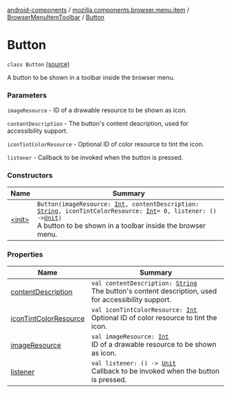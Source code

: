 [android-components](../../../index.md) / [mozilla.components.browser.menu.item](../../index.md) / [BrowserMenuItemToolbar](../index.md) / [Button](./index.md)

# Button

`class Button` [(source)](https://github.com/mozilla-mobile/android-components/blob/master/components/browser/menu/src/main/java/mozilla/components/browser/menu/item/BrowserMenuItemToolbar.kt#L65)

A button to be shown in a toolbar inside the browser menu.

### Parameters

`imageResource` - ID of a drawable resource to be shown as icon.

`contentDescription` - The button's content description, used for accessibility support.

`iconTintColorResource` - Optional ID of color resource to tint the icon.

`listener` - Callback to be invoked when the button is pressed.

### Constructors

| Name | Summary |
|---|---|
| [&lt;init&gt;](-init-.md) | `Button(imageResource: `[`Int`](https://kotlinlang.org/api/latest/jvm/stdlib/kotlin/-int/index.html)`, contentDescription: `[`String`](https://kotlinlang.org/api/latest/jvm/stdlib/kotlin/-string/index.html)`, iconTintColorResource: `[`Int`](https://kotlinlang.org/api/latest/jvm/stdlib/kotlin/-int/index.html)` = 0, listener: () -> `[`Unit`](https://kotlinlang.org/api/latest/jvm/stdlib/kotlin/-unit/index.html)`)`<br>A button to be shown in a toolbar inside the browser menu. |

### Properties

| Name | Summary |
|---|---|
| [contentDescription](content-description.md) | `val contentDescription: `[`String`](https://kotlinlang.org/api/latest/jvm/stdlib/kotlin/-string/index.html)<br>The button's content description, used for accessibility support. |
| [iconTintColorResource](icon-tint-color-resource.md) | `val iconTintColorResource: `[`Int`](https://kotlinlang.org/api/latest/jvm/stdlib/kotlin/-int/index.html)<br>Optional ID of color resource to tint the icon. |
| [imageResource](image-resource.md) | `val imageResource: `[`Int`](https://kotlinlang.org/api/latest/jvm/stdlib/kotlin/-int/index.html)<br>ID of a drawable resource to be shown as icon. |
| [listener](listener.md) | `val listener: () -> `[`Unit`](https://kotlinlang.org/api/latest/jvm/stdlib/kotlin/-unit/index.html)<br>Callback to be invoked when the button is pressed. |
